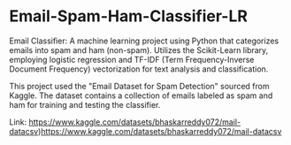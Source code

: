 # Email-Spam-Ham-Classifier-LR
Email Classifier: A machine learning project using Python that categorizes emails into spam and ham (non-spam). Utilizes the Scikit-Learn library, employing logistic regression and TF-IDF (Term Frequency-Inverse Document Frequency) vectorization for text analysis and classification.

This project used the "Email Dataset for Spam Detection" sourced from Kaggle. The dataset contains a collection of emails labeled as spam and ham for training and testing the classifier.

Link: https://www.kaggle.com/datasets/bhaskarreddy072/mail-datacsv)https://www.kaggle.com/datasets/bhaskarreddy072/mail-datacsv
